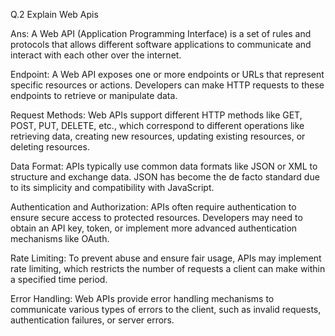 Q.2 Explain Web Apis

Ans: A Web API (Application Programming Interface) is a set of rules and protocols that allows different software applications to communicate and interact with each other over the internet.

Endpoint: A Web API exposes one or more endpoints or URLs that represent specific resources or actions. Developers can make HTTP requests to these endpoints to retrieve or manipulate data.

Request Methods: Web APIs support different HTTP methods like GET, POST, PUT, DELETE, etc., which correspond to different operations like retrieving data, creating new resources, updating existing resources, or deleting resources.

Data Format: APIs typically use common data formats like JSON or XML to structure and exchange data. JSON has become the de facto standard due to its simplicity and compatibility with JavaScript.

Authentication and Authorization: APIs often require authentication to ensure secure access to protected resources. Developers may need to obtain an API key, token, or implement more advanced authentication mechanisms like OAuth.

Rate Limiting: To prevent abuse and ensure fair usage, APIs may implement rate limiting, which restricts the number of requests a client can make within a specified time period.

Error Handling: Web APIs provide error handling mechanisms to communicate various types of errors to the client, such as invalid requests, authentication failures, or server errors.

